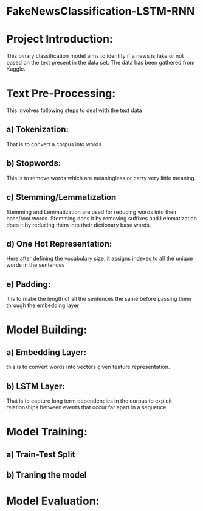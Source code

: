 # FakeNewsClassification-LSTM-RNN

# Project Introduction:
This binary classification model aims to identify if a news is fake or not based on the text present in the data set. The data has been gathered from Kaggle.

# Text Pre-Processing:
This involves following steps to deal with the text data

  ## a) Tokenization:
  That is to convert a corpus into words.

  ## b) Stopwords:
  This is to remove words which are meaningless or carry very little meaning.

  ## c) Stemming/Lemmatization
  Stemming and Lemmatization are used for reducing words into their base/root words. Stemming does it by removing suffixes and Lemmatization does it by reducing them into their dictionary base words.

  ## d) One Hot Representation:
  Here after defining the vocabulary size, it assigns indexes to all the unique words in the sentences
  
  ## e) Padding:
  it is to make the length of all the sentences the same before passing them through the embedding layer
  
# Model Building:

  ## a) Embedding Layer:
  this is to convert words into vectors given feature representation.
  
  ## b) LSTM Layer:
  That is to capture long term dependencies in the corpus to exploit relationships between events that occur   far apart in a sequence
  
# Model Training:
  ## a) Train-Test Split
  ## b) Traning the model
  
# Model Evaluation:
